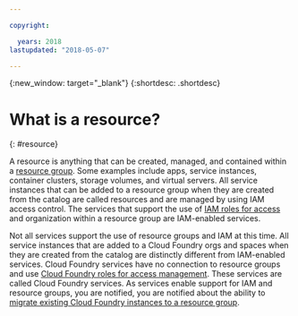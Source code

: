 ```yaml
---

copyright:

  years: 2018
lastupdated: "2018-05-07"

---
```


{:new_window: target="_blank"}
{:shortdesc: .shortdesc}


# What is a resource?
{: #resource}

A resource is anything that can be created, managed, and contained within a [resource group](/docs/resources/resourcegroups.html#rgs). Some examples include apps, service instances, container clusters, storage volumes, and virtual servers. All service instances that can be added to a resource group when they are created from the catalog are called resources and are managed by using IAM access control. The services that support the use of [IAM roles for access](/docs/iam/users_roles.html#iamusermanrol) and organization within a resource group are IAM-enabled services.

Not all services support the use of resource groups and IAM at this time. All service instances that are added to a Cloud Foundry orgs and spaces when they are created from the catalog are distinctly different from IAM-enabled services. Cloud Foundry services have no connection to resource groups and use [Cloud Foundry roles for access management](/docs/iam/cfaccess.html#cfaccess). These services are called Cloud Foundry services. As services enable support for IAM and resource groups, you are notified, you are notified about the ability to [migrate existing Cloud Foundry instances to a resource group](/docs/account/instance_migration.html#migrate).


